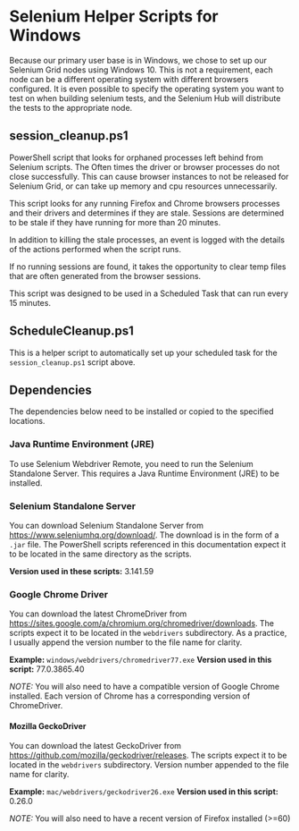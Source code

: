 # Selenium Helper Scripts for Windows

Because our primary user base is in Windows, we chose to set up our Selenium Grid nodes using Windows 10.  This is not a requirement, each node can be a different operating system with different browsers configured.  It is even possible to specify the operating system you want to test on when building selenium tests, and the Selenium Hub will distribute the tests to the appropriate node.

## session_cleanup.ps1

PowerShell script that looks for orphaned processes left behind from Selenium scripts. The  Often times the driver or browser processes do not close successfully.  This can cause browser instances to not be released for Selenium Grid, or can take up memory and cpu resources unnecessarily.

This script looks for any running Firefox and Chrome browsers processes and their drivers and determines if they are stale.  Sessions are determined to be stale if they have running for more than 20 minutes.  

In addition to killing the stale processes, an event is logged with the details of the actions performed when the script runs.

If no running sessions are found, it takes the opportunity to clear temp files that are often generated from the browser sessions.

This script was designed to be used in a Scheduled Task that can run every 15 minutes.

## ScheduleCleanup.ps1

This is a helper script to automatically set up your scheduled task for the `session_cleanup.ps1` script above.


## Dependencies

The dependencies below need to be installed or copied to the specified locations.

### Java Runtime Environment (JRE)

To use Selenium Webdriver Remote, you need to run the Selenium Standalone Server. This requires a Java Runtime Environment (JRE) to be installed.

### Selenium Standalone Server

You can download Selenium Standalone Server from https://www.seleniumhq.org/download/.  The download is in the form of a `.jar` file. The PowerShell scripts referenced in this documentation expect it to be located in the same directory as the scripts.

**Version used in these scripts:** 3.141.59

### Google Chrome Driver

You can download the latest ChromeDriver from https://sites.google.com/a/chromium.org/chromedriver/downloads.  The scripts expect it to be located in the `webdrivers` subdirectory.  As a practice, I usually append the version number to the file name for clarity.

**Example:** `windows/webdrivers/chromedriver77.exe`
**Version used in this script:** 77.0.3865.40

*NOTE:*
You will also need to have a compatible version of Google Chrome installed. Each version of Chrome has a corresponding version of ChromeDriver.

#### Mozilla GeckoDriver

You can download the latest GeckoDriver from https://github.com/mozilla/geckodriver/releases.  The scripts expect it to be located in the `webdrivers` subdirectory.  Version number appended to the file name for clarity.

**Example:** `mac/webdrivers/geckodriver26.exe`
**Version used in this script:** 0.26.0

*NOTE:*
You will also need to have a recent version of Firefox installed (>=60)